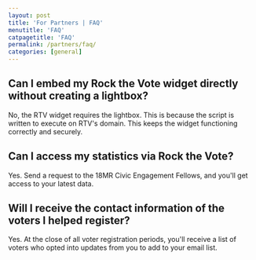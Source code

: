 ```yaml
---
layout: post
title: 'For Partners | FAQ'
menutitle: 'FAQ'
catpagetitle: 'FAQ'
permalink: /partners/faq/
categories: [general]
---
```

## Can I embed my Rock the Vote widget directly without creating a lightbox?

No, the RTV widget requires the lightbox. This is because the script is written to execute on RTV's domain. This keeps the widget functioning correctly and securely.

## Can I access my statistics via Rock the Vote?

Yes. Send a request to the 18MR Civic Engagement Fellows, and you'll get access to your latest data. 

## Will I receive the contact information of the voters I helped register?

Yes. At the close of all voter registration periods, you'll receive a list of voters who opted into updates from you to add to your email list.